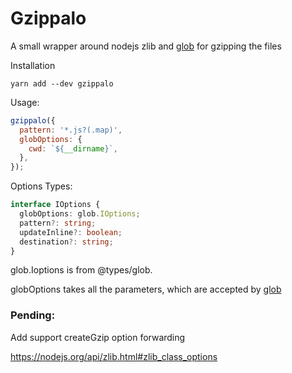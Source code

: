 # Gzippalo

A small wrapper around nodejs zlib and [glob](https://www.npmjs.com/package/glob) for gzipping the files

Installation

```
yarn add --dev gzippalo

```

Usage:

```javascript
gzippalo({
  pattern: '*.js?(.map)',
  globOptions: {
    cwd: `${__dirname}`,
  },
});
```

Options Types:

```typescript
interface IOptions {
  globOptions: glob.IOptions;
  pattern?: string;
  updateInline?: boolean;
  destination?: string;
}
```

glob.Ioptions is from @types/glob.

globOptions takes all the parameters, which are accepted by [glob](https://www.npmjs.com/package/glob)

### Pending:

Add support createGzip option forwarding

https://nodejs.org/api/zlib.html#zlib_class_options
